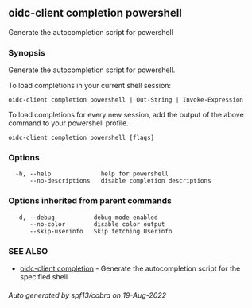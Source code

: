 ## oidc-client completion powershell

Generate the autocompletion script for powershell

### Synopsis

Generate the autocompletion script for powershell.

To load completions in your current shell session:

	oidc-client completion powershell | Out-String | Invoke-Expression

To load completions for every new session, add the output of the above command
to your powershell profile.


```
oidc-client completion powershell [flags]
```

### Options

```
  -h, --help              help for powershell
      --no-descriptions   disable completion descriptions
```

### Options inherited from parent commands

```
  -d, --debug           debug mode enabled
      --no-color        disable color output
      --skip-userinfo   Skip fetching Userinfo
```

### SEE ALSO

* [oidc-client completion](oidc-client_completion.md)	 - Generate the autocompletion script for the specified shell

###### Auto generated by spf13/cobra on 19-Aug-2022
